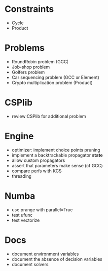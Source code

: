 # Constraints
- Cycle
- Product

# Problems
- RoundRobin problem (GCC)
- Job-shop problem 
- Golfers problem
- Car sequencing problem (GCC or Element)
- Crypto multiplication problem (Product)

# CSPlib
- review CSPlib for additional problem

# Engine
- optimizer: implement choice points pruning
- implement a backtrackable propagator __state__
- allow custom propagators
- assert that parameters make sense (cf GCC)
- compare perfs with KCS
- threading

# Numba
- use prange with parallel=True
- test ufunc
- test vectorize

# Docs
- document environment variables
- document the absence of decision variables
- document solvers